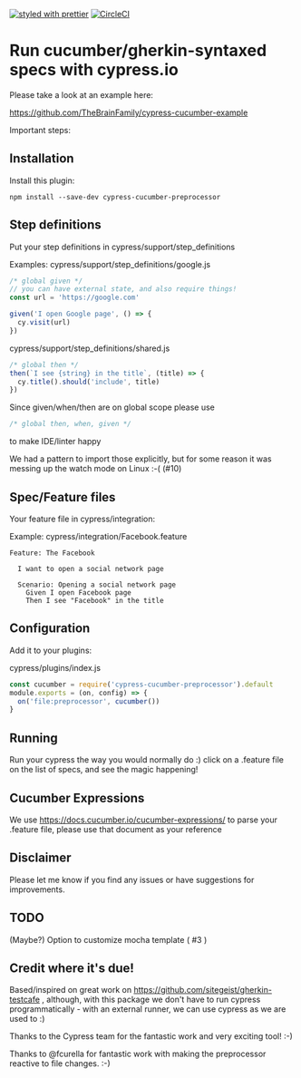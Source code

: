 [![styled with prettier](https://img.shields.io/badge/styled_with-prettier-ff69b4.svg)](https://github.com/prettier/prettier)
[![CircleCI](https://circleci.com/gh/TheBrainFamily/cypress-cucumber-preprocessor.svg?style=shield)](https://circleci.com/gh/TheBrainFamily/cypress-cucumber-preprocessor)
# Run cucumber/gherkin-syntaxed specs with cypress.io

Please take a look at an example here:

https://github.com/TheBrainFamily/cypress-cucumber-example


Important steps:

## Installation
Install this plugin:

```shell
npm install --save-dev cypress-cucumber-preprocessor
```

## Step definitions

Put your step definitions in cypress/support/step_definitions

Examples:
cypress/support/step_definitions/google.js
```javascript
/* global given */
// you can have external state, and also require things!
const url = 'https://google.com'

given('I open Google page', () => {
  cy.visit(url)
})
```

cypress/support/step_definitions/shared.js
```javascript
/* global then */
then(`I see {string} in the title`, (title) => {
  cy.title().should('include', title)
})
```

Since given/when/then are on global scope please use
```javascript
/* global then, when, given */
```
to make IDE/linter happy

We had a pattern to import those explicitly, but for some reason it was messing up the watch mode on Linux :-( (#10)

## Spec/Feature files
Your feature file in cypress/integration:

Example: cypress/integration/Facebook.feature
```gherkin
Feature: The Facebook

  I want to open a social network page

  Scenario: Opening a social network page
    Given I open Facebook page
    Then I see "Facebook" in the title
```

## Configuration
Add it to your plugins:

cypress/plugins/index.js
```javascript
const cucumber = require('cypress-cucumber-preprocessor').default
module.exports = (on, config) => {
  on('file:preprocessor', cucumber())
}
```

## Running

Run your cypress the way you would normally do :) click on a .feature file on the list of specs, and see the magic happening!

## Cucumber Expressions

We use https://docs.cucumber.io/cucumber-expressions/ to parse your .feature file, please use that document as your reference 

## Disclaimer

Please let me know if you find any issues or have suggestions for improvements.

## TODO

(Maybe?) Option to customize mocha template ( #3 ) 

## Credit where it's due!

Based/inspired on great work on https://github.com/sitegeist/gherkin-testcafe , although, with this package we don't have to run cypress programmatically - with an external runner, we can use cypress as we are used to :)

Thanks to the Cypress team for the fantastic work and very exciting tool! :-)

Thanks to @fcurella for fantastic work with making the preprocessor reactive to file changes. :-)
